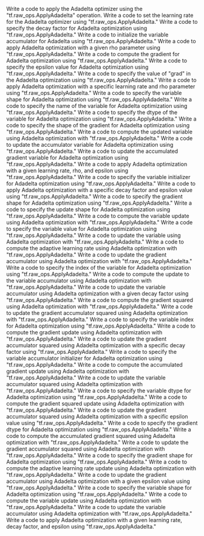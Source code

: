 Write a code to apply the Adadelta optimizer using the "tf.raw_ops.ApplyAdadelta" operation.
Write a code to set the learning rate for the Adadelta optimizer using "tf.raw_ops.ApplyAdadelta."
Write a code to specify the decay factor for Adadelta optimization using "tf.raw_ops.ApplyAdadelta."
Write a code to initialize the variable accumulator for Adadelta using "tf.raw_ops.ApplyAdadelta."
Write a code to apply Adadelta optimization with a given rho parameter using "tf.raw_ops.ApplyAdadelta."
Write a code to compute the gradient for Adadelta optimization using "tf.raw_ops.ApplyAdadelta."
Write a code to specify the epsilon value for Adadelta optimization using "tf.raw_ops.ApplyAdadelta."
Write a code to specify the value of "grad" in the Adadelta optimization using "tf.raw_ops.ApplyAdadelta."
Write a code to apply Adadelta optimization with a specific learning rate and rho parameter using "tf.raw_ops.ApplyAdadelta."
Write a code to specify the variable shape for Adadelta optimization using "tf.raw_ops.ApplyAdadelta."
Write a code to specify the name of the variable for Adadelta optimization using "tf.raw_ops.ApplyAdadelta."
Write a code to specify the dtype of the variable for Adadelta optimization using "tf.raw_ops.ApplyAdadelta."
Write a code to specify the shape of the gradient for Adadelta optimization using "tf.raw_ops.ApplyAdadelta."
Write a code to compute the updated variable using Adadelta optimization with "tf.raw_ops.ApplyAdadelta."
Write a code to update the accumulator variable for Adadelta optimization using "tf.raw_ops.ApplyAdadelta."
Write a code to update the accumulated gradient variable for Adadelta optimization using "tf.raw_ops.ApplyAdadelta."
Write a code to apply Adadelta optimization with a given learning rate, rho, and epsilon using "tf.raw_ops.ApplyAdadelta."
Write a code to specify the variable initializer for Adadelta optimization using "tf.raw_ops.ApplyAdadelta."
Write a code to apply Adadelta optimization with a specific decay factor and epsilon value using "tf.raw_ops.ApplyAdadelta."
Write a code to specify the gradient shape for Adadelta optimization using "tf.raw_ops.ApplyAdadelta."
Write a code to specify the update shape for Adadelta optimization using "tf.raw_ops.ApplyAdadelta."
Write a code to compute the variable update using Adadelta optimization with "tf.raw_ops.ApplyAdadelta."
Write a code to specify the variable value for Adadelta optimization using "tf.raw_ops.ApplyAdadelta."
Write a code to update the variable using Adadelta optimization with "tf.raw_ops.ApplyAdadelta."
Write a code to compute the adaptive learning rate using Adadelta optimization with "tf.raw_ops.ApplyAdadelta."
Write a code to update the gradient accumulator using Adadelta optimization with "tf.raw_ops.ApplyAdadelta."
Write a code to specify the index of the variable for Adadelta optimization using "tf.raw_ops.ApplyAdadelta."
Write a code to compute the update to the variable accumulator using Adadelta optimization with "tf.raw_ops.ApplyAdadelta."
Write a code to update the variable accumulator using Adadelta optimization with a given decay factor using "tf.raw_ops.ApplyAdadelta."
Write a code to compute the gradient squared using Adadelta optimization with "tf.raw_ops.ApplyAdadelta."
Write a code to update the gradient accumulator squared using Adadelta optimization with "tf.raw_ops.ApplyAdadelta."
Write a code to specify the variable index for Adadelta optimization using "tf.raw_ops.ApplyAdadelta."
Write a code to compute the gradient update using Adadelta optimization with "tf.raw_ops.ApplyAdadelta."
Write a code to update the gradient accumulator squared using Adadelta optimization with a specific decay factor using "tf.raw_ops.ApplyAdadelta."
Write a code to specify the variable accumulator initializer for Adadelta optimization using "tf.raw_ops.ApplyAdadelta."
Write a code to compute the accumulated gradient update using Adadelta optimization with "tf.raw_ops.ApplyAdadelta."
Write a code to update the variable accumulator squared using Adadelta optimization with "tf.raw_ops.ApplyAdadelta."
Write a code to specify the variable dtype for Adadelta optimization using "tf.raw_ops.ApplyAdadelta."
Write a code to compute the gradient squared update using Adadelta optimization with "tf.raw_ops.ApplyAdadelta."
Write a code to update the gradient accumulator squared using Adadelta optimization with a specific epsilon value using "tf.raw_ops.ApplyAdadelta."
Write a code to specify the gradient dtype for Adadelta optimization using "tf.raw_ops.ApplyAdadelta."
Write a code to compute the accumulated gradient squared using Adadelta optimization with "tf.raw_ops.ApplyAdadelta."
Write a code to update the gradient accumulator squared using Adadelta optimization with "tf.raw_ops.ApplyAdadelta."
Write a code to specify the gradient shape for Adadelta optimization using "tf.raw_ops.ApplyAdadelta."
Write a code to compute the adaptive learning rate update using Adadelta optimization with "tf.raw_ops.ApplyAdadelta."
Write a code to update the gradient accumulator using Adadelta optimization with a given epsilon value using "tf.raw_ops.ApplyAdadelta."
Write a code to specify the variable shape for Adadelta optimization using "tf.raw_ops.ApplyAdadelta."
Write a code to compute the variable update using Adadelta optimization with "tf.raw_ops.ApplyAdadelta."
Write a code to update the variable accumulator using Adadelta optimization with "tf.raw_ops.ApplyAdadelta."
Write a code to apply Adadelta optimization with a given learning rate, decay factor, and epsilon using "tf.raw_ops.ApplyAdadelta."